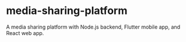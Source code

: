 # media-sharing-platform
A media sharing platform with Node.js backend, Flutter mobile app, and React web app.
